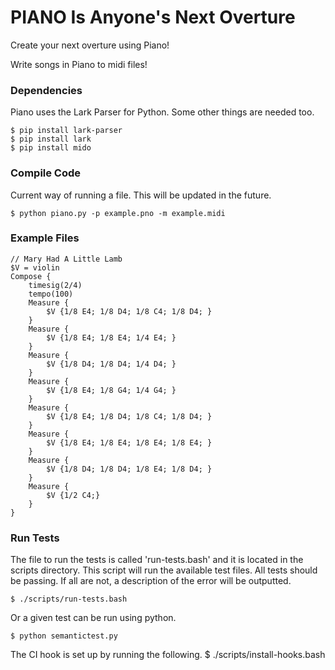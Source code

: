 # PIANO Is Anyone's Next Overture
Create your next overture using Piano!

Write songs in Piano to midi files!


### Dependencies
Piano uses the Lark Parser for Python.
Some other things are needed too.

    $ pip install lark-parser
    $ pip install lark
    $ pip install mido

### Compile Code
Current way of running a file.  This will be updated in the future.

    $ python piano.py -p example.pno -m example.midi

### Example Files

```
// Mary Had A Little Lamb
$V = violin
Compose {
	timesig(2/4)
	tempo(100)
	Measure {
		$V {1/8 E4; 1/8 D4; 1/8 C4; 1/8 D4; }
	}
	Measure {
		$V {1/8 E4; 1/8 E4; 1/4 E4; }
	}
	Measure {
		$V {1/8 D4; 1/8 D4; 1/4 D4; }
	}
	Measure {
		$V {1/8 E4; 1/8 G4; 1/4 G4; }
	}
	Measure {
		$V {1/8 E4; 1/8 D4; 1/8 C4; 1/8 D4; }
	}
	Measure {
		$V {1/8 E4; 1/8 E4; 1/8 E4; 1/8 E4; }
	}
	Measure {
		$V {1/8 D4; 1/8 D4; 1/8 E4; 1/8 D4; }
	}
	Measure {
		$V {1/2 C4;}
	}
}
```

### Run Tests
The file to run the tests is called 'run-tests.bash' and it is located in the scripts directory.
This script will run the available test files.
All tests should be passing.  If all are not, a description of the error will be outputted.

    $ ./scripts/run-tests.bash
Or a given test can be run using python.

    $ python semantictest.py
    
    
The CI hook is set up by running the following.
    $ ./scripts/install-hooks.bash
    
